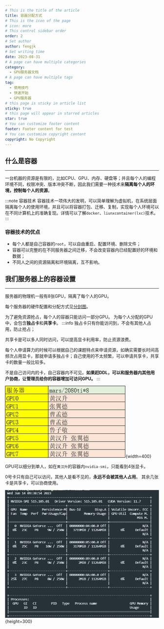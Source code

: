 ```yaml
---
# This is the title of the article
title: 容器分配方式
# This is the icon of the page
# icon: more
# This control sidebar order
order: 2
# Set author
author: fengjk
# Set writing time
date: 2023-08-31
# A page can have multiple categories
category:
  - GPU服务器文档
# A page can have multiple tags
tag:
  - 使用技巧
  - 快速开始
  - GPU服务器
# this page is sticky in article list
sticky: true
# this page will appear in starred articles
star: true
# You can customize footer content
footer: Footer content for test
# You can customize copyright content
copyright: No Copyright
---
```



## **什么是容器**
---
一台机器的资源是有限的，比如CPU、GPU、内存、硬盘等；并且每个人的编程环境不同，权限冲突、版本冲突不断，因此我们需要一种技术来**隔离每个人的环境，控制每个人的资源**。

:::note 容器技术
容器技术一项伟大的发明，可以简单理解为虚拟机，在系统层面隔离每个人的使用环境，并且可以将容器打包、迁移、复制，实现每个人环境可以在不同计算机上的准确复现。详情可以了解`docker`、`liunxcontainer(lxc)`技术。
:::

### 容器技术的优点
 - 每个人都是自己容器的`root`，可以自由重启、配置环境、删除文件；
 - 容器可以完整的在不同服务器之间迁移，不会改变容器内已经配置好的环境和数据；
 - 不同人之间的资源隔离和环境隔离，互不影响。

## **我们服务器上的容器设置**
---
服务器的物理机一般有8张GPU，隔离了每个人的GPU。

每个服务器的硬件配置和分配方式见[分封图](/overview/gpu.md)。

为了避免资源抢占，每个人的容器只能访问一部分GPU。
为每个人分配的GPU中，会包含**独占卡**和**共享卡**。
:::info
独占卡只有你能访问到，不会有其他人占用，防止抢占；

共享卡是可以多人同时访问，可以提高显卡利用率，防止资源浪费。

每个人申请算力的时候可以根据自己的课题特点来申请资源，如确实需要长时间高频次占用显卡，那就申请多独占卡；自己使用的不太频繁，可以申请共享卡，共享卡的数量一般比较多。

不是自己访问内的卡，自己容器内不可见。**如果赶DDL，可以和服务器内其他用户协商，让管理员给你的容器增加可访问GPU。**
:::
<!-- - 整个容器中的系统只属于使用者本人，可以任意重启、任意配置环境、任意修改，不用担心影响他人；

- 容器内也有与他人公用的资源，比如GPU与NAS存储。NAS存储详见[详细文档](https://docs.heartbreaker.icu/GPUdocs/)，下文主要介绍GPU分配；
>`nas-public-linkdata`，`nas-public-tju`等目录为NAS目录，为方便用户使用而设立，具有极大的作用，详情了解[NAS文档](https://docs.heartbreaker.icu/NASdocs/user)。 -->

<!-- - 在容器名一般由`服务器名-人名`组成，比如`mars-huanghansheng`，在给管理员报告使用问题时，需要说清楚是哪台服务器的哪个容器出现问题，需要报告清楚`容器名`；

- 服务器上网与翻墙方式在不同地点有不同配置方式，见详细文档。 -->

<!-- ### **2. GPU分配原则**
由于物理机有8张GPU，同时分配给所有人会导致严重的抢占，因此我们使用容器进行资源控制，每个人的容器只能访问一部分GPU。 -->



![某台服务器的GPU分配示例](./img/GPU%E5%88%86%E9%85%8D.png){width=400}

GPU可以细分到单人，如在`黄汉升`的容器内`nvidia-smi`，只能看到4张显卡。

0号卡只有自己可以访问，其他人是看不见的，**永远不会被其他人占用**。
其余几张卡是共享卡，可以协商使用。

![8卡机器里，`nvidia-smi`只能看到4张显卡](./img/nvidia-smi.png){height=300}